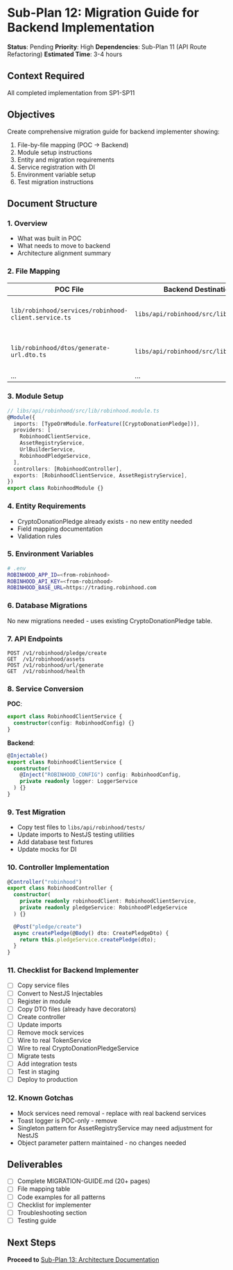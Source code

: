 # Sub-Plan 12: Migration Guide for Backend Implementation

**Status**: Pending
**Priority**: High
**Dependencies**: Sub-Plan 11 (API Route Refactoring)
**Estimated Time**: 3-4 hours

## Context Required

All completed implementation from SP1-SP11

## Objectives

Create comprehensive migration guide for backend implementer showing:

1. File-by-file mapping (POC → Backend)
2. Module setup instructions
3. Entity and migration requirements
4. Service registration with DI
5. Environment variable setup
6. Test migration instructions

## Document Structure

### 1. Overview

- What was built in POC
- What needs to move to backend
- Architecture alignment summary

### 2. File Mapping

| POC File                                             | Backend Destination                    | Notes                        |
| ---------------------------------------------------- | -------------------------------------- | ---------------------------- |
| `lib/robinhood/services/robinhood-client.service.ts` | `libs/api/robinhood/src/lib/services/` | Convert to NestJS Injectable |
| `lib/robinhood/dtos/generate-url.dto.ts`             | `libs/api/robinhood/src/lib/dtos/`     | Already has class-validator  |
| ...                                                  | ...                                    | ...                          |

### 3. Module Setup

```typescript
// libs/api/robinhood/src/lib/robinhood.module.ts
@Module({
  imports: [TypeOrmModule.forFeature([CryptoDonationPledge])],
  providers: [
    RobinhoodClientService,
    AssetRegistryService,
    UrlBuilderService,
    RobinhoodPledgeService,
  ],
  controllers: [RobinhoodController],
  exports: [RobinhoodClientService, AssetRegistryService],
})
export class RobinhoodModule {}
```

### 4. Entity Requirements

- CryptoDonationPledge already exists - no new entity needed
- Field mapping documentation
- Validation rules

### 5. Environment Variables

```bash
# .env
ROBINHOOD_APP_ID=<from-robinhood>
ROBINHOOD_API_KEY=<from-robinhood>
ROBINHOOD_BASE_URL=https://trading.robinhood.com
```

### 6. Database Migrations

No new migrations needed - uses existing CryptoDonationPledge table.

### 7. API Endpoints

```
POST /v1/robinhood/pledge/create
GET  /v1/robinhood/assets
POST /v1/robinhood/url/generate
GET  /v1/robinhood/health
```

### 8. Service Conversion

**POC**:

```typescript
export class RobinhoodClientService {
  constructor(config: RobinhoodConfig) {}
}
```

**Backend**:

```typescript
@Injectable()
export class RobinhoodClientService {
  constructor(
    @Inject("ROBINHOOD_CONFIG") config: RobinhoodConfig,
    private readonly logger: LoggerService
  ) {}
}
```

### 9. Test Migration

- Copy test files to `libs/api/robinhood/tests/`
- Update imports to NestJS testing utilities
- Add database test fixtures
- Update mocks for DI

### 10. Controller Implementation

```typescript
@Controller("robinhood")
export class RobinhoodController {
  constructor(
    private readonly robinhoodClient: RobinhoodClientService,
    private readonly pledgeService: RobinhoodPledgeService
  ) {}

  @Post("pledge/create")
  async createPledge(@Body() dto: CreatePledgeDto) {
    return this.pledgeService.createPledge(dto);
  }
}
```

### 11. Checklist for Backend Implementer

- [ ] Copy service files
- [ ] Convert to NestJS Injectables
- [ ] Register in module
- [ ] Copy DTO files (already have decorators)
- [ ] Create controller
- [ ] Update imports
- [ ] Remove mock services
- [ ] Wire to real TokenService
- [ ] Wire to real CryptoDonationPledgeService
- [ ] Migrate tests
- [ ] Add integration tests
- [ ] Test in staging
- [ ] Deploy to production

### 12. Known Gotchas

- Mock services need removal - replace with real backend services
- Toast logger is POC-only - remove
- Singleton pattern for AssetRegistryService may need adjustment for NestJS
- Object parameter pattern maintained - no changes needed

## Deliverables

- [ ] Complete MIGRATION-GUIDE.md (20+ pages)
- [ ] File mapping table
- [ ] Code examples for all patterns
- [ ] Checklist for implementer
- [ ] Troubleshooting section
- [ ] Testing guide

## Next Steps

**Proceed to** [Sub-Plan 13: Architecture Documentation](./sub-plan-13-architecture-documentation.md)

